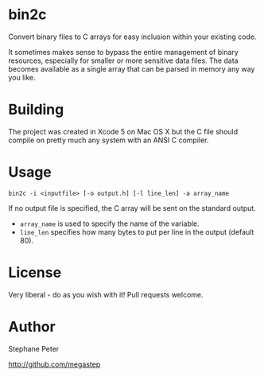 bin2c
=====

Convert binary files to C arrays for easy inclusion within your existing code.

It sometimes makes sense to bypass the entire management of binary resources, especially for smaller or more sensitive data files.
The data becomes available as a single array that can be parsed in memory any way you like.

Building
========

The project was created in Xcode 5 on Mac OS X but the C file should compile on pretty much any system with an ANSI C compiler.


Usage
=====

`bin2c -i <inputfile> [-o output.h] [-l line_len] -a array_name`

If no output file is specified, the C array will be sent on the standard output.

- `array_name` is used to specify the name of the variable.
- `line_len` specifies how many bytes to put per line in the output (default 80).

License
=======

Very liberal - do as you wish with it! Pull requests welcome.

Author
======

Stephane Peter

http://github.com/megastep
